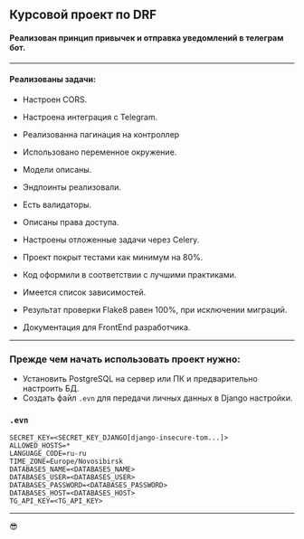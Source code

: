 

## Курсовой проект по DRF

#### Реализован принцип привычек и отправка уведомлений в телеграм бот.
***
#### Реализованы задачи:
* Настроен CORS.
* Настроена интеграция с Telegram.
* Реализованна пагинация на контроллер
* Использовано переменное окружение.
* Модели описаны.
* Эндпоинты реализовали.

* Есть валидаторы.

* Описаны права доступа.
  
* Настроены отложенные задачи через Celery.
* Проект покрыт тестами как минимум на 80%.
* Код оформили в соответствии с лучшими практиками.
* Имеется список зависимостей.
* Результат проверки Flake8 равен 100%, при исключении миграций.
* Документация для FrontEnd разработчика.
***
### Прежде чем начать использовать проект нужно:
* Установить PostgreSQL на сервер или ПК и предварительно настроить БД.
* Создать файл `.evn` для передачи личных данных в Django настройки.

### `.evn`
    SECRET_KEY=<SECRET_KEY_DJANGO[django-insecure-tom...]>
    ALLOWED_HOSTS=*
    LANGUAGE_CODE=ru-ru
    TIME_ZONE=Europe/Novosibirsk
    DATABASES_NAME=<DATABASES_NAME>
    DATABASES_USER=<DATABASES_USER>
    DATABASES_PASSWORD=<DATABASES_PASSWORD>
    DATABASES_HOST=<DATABASES_HOST>
    TG_API_KEY=<TG_API_KEY>
***
😎